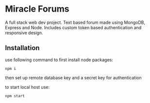 ﻿# Miracle Forums

A full stack web dev project.
Text based forum made using MongoDB, Express and Node.
Includes custom token based authentication and responsive design.

## Installation 

use following command to first install node packages:
```terminal
npm i
```

then set up remote database key and a secret key for authentication

to start local host use:
```terminal
npm start
```
